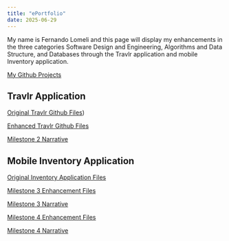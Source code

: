 ```yaml
---
title: "ePortfolio"
date: 2025-06-29
---
```


My name is Fernando Lomeli and this page will display my enhancements in the three categories Software Design and Engineering, Algorithms and Data Structure, and Databases through the Travlr application and mobile Inventory application.

[My Github Projects](https://github.com/FernyL?tab=repositories)

## Travlr Application
[Original Travlr Github Files](https://github.com/FernyL/CS-465-Full-Stack-Development/tree/module7))

[Enhanced Travlr Github Files](https://github.com/FernyL/CS-465-Full-Stack-Development)

[Milestone 2 Narrative]()

## Mobile Inventory Application
[Original Inventory Application Files](https://github.com/FernyL/CS-360-Mobile-Architect-and-Programming)

[Milestone 3 Enhancement Files](https://github.com/FernyL/ePortfolio/blob/main/FernandoLomeliInventory%202.zip)

[Milestone 3 Narrative](https://github.com/FernyL/ePortfolio/blob/main/CS%20499%20Milestone%203%20Narrative%20-%20Lomeli.docx)

[Milestone 4 Enhancement Files](https://github.com/FernyL/ePortfolio/blob/main/FernandoLomeliInventorywSearch.zip)

[Milestone 4 Narrative](https://github.com/FernyL/ePortfolio/blob/main/CS%20499%20Milestone%204%20Narrative%20-%20Lomeli.docx)

